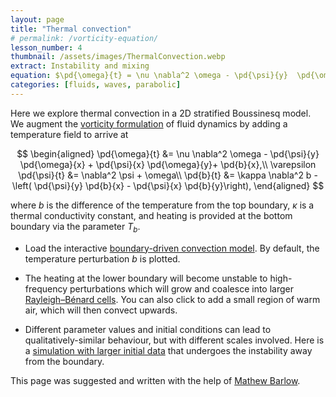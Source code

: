 ```yaml
---
layout: page
title: "Thermal convection"
# permalink: /vorticity-equation/
lesson_number: 4
thumbnail: /assets/images/ThermalConvection.webp
extract: Instability and mixing
equation: $\pd{\omega}{t} = \nu \nabla^2 \omega - \pd{\psi}{y}  \pd{\omega}{x} +  \pd{\psi}{x}  \pd{\omega}{y}+\pd{b}{x}$, $0 = \nabla^2 \psi + \omega$, $\pd{b}{t} &= \kappa \nabla^2 b -\left( \pd{\psi}{y}  \pd{b}{x} -  \pd{\psi}{x}  \pd{b}{y}\right)$
categories: [fluids, waves, parabolic]
---
```



Here we explore thermal convection in a 2D stratified Boussinesq model. We augment the [vorticity formulation](vorticity_equation) of fluid dynamics by adding a temperature field to arrive at

$$
\begin{aligned}
      \pd{\omega}{t} &= \nu \nabla^2 \omega - \pd{\psi}{y}  \pd{\omega}{x} +  \pd{\psi}{x}  \pd{\omega}{y}+ \pd{b}{x},\\
     \varepsilon \pd{\psi}{t} &= \nabla^2 \psi + \omega\\
      \pd{b}{t} &= \kappa \nabla^2 b -\left( \pd{\psi}{y}  \pd{b}{x} -  \pd{\psi}{x}  \pd{b}{y}\right),
    \end{aligned}
$$
    
where $b$ is the difference of the temperature from the top boundary, $\kappa$ is a thermal conductivity constant, and heating is provided at the bottom boundary via the parameter $T_b$.

* Load the interactive [boundary-driven convection model](/sim/?preset=thermalConvection). By default, the temperature perturbation $b$ is plotted.

* The heating at the lower boundary will become unstable to high-frequency perturbations which will grow and coalesce into larger [Rayleigh–Bénard cells](https://en.wikipedia.org/wiki/Rayleigh%E2%80%93B%C3%A9nard_convection). You can also click to add a small region of warm air, which will then convect upwards.

* Different parameter values and initial conditions can lead to qualitatively-similar behaviour, but with different scales involved. Here is a [simulation with larger initial data](/sim/?preset=thermalConvectionInitialData) that undergoes the instability away from the boundary.

This page was suggested and written with the help of [Mathew Barlow](https://www.uml.edu/profile/mathew_barlow).

